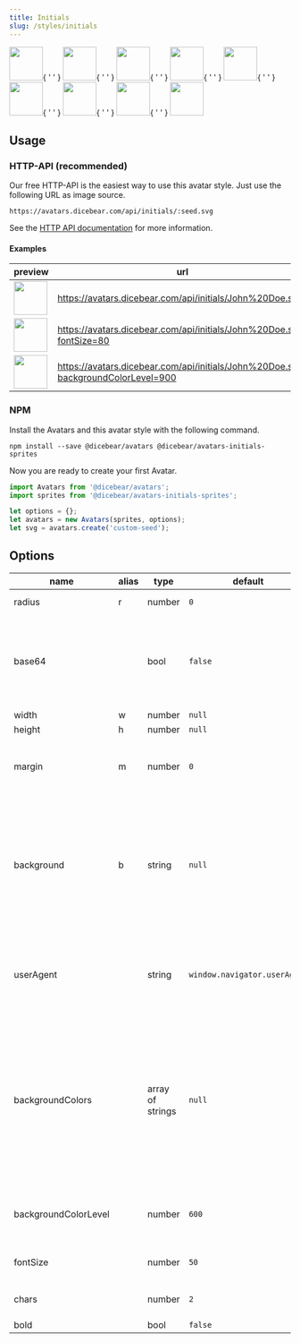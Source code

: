 ```yaml
---
title: Initials
slug: /styles/initials
---
```


<p>
    <img src="https://avatars.dicebear.com/api/initials/John%20Doe.svg" width="60" />{ ' ' }
    <img src="https://avatars.dicebear.com/api/initials/Irene%20West.svg" width="60" />{ ' ' }
    <img src="https://avatars.dicebear.com/api/initials/Joshua%20Nelson.svg" width="60" />{ ' ' }
    <img src="https://avatars.dicebear.com/api/initials/Terrence%20Gomez.svg" width="60" />{ ' ' }
    <img src="https://avatars.dicebear.com/api/initials/Charlie%20Sanders.svg" width="60" />{ ' ' }
    <img src="https://avatars.dicebear.com/api/initials/Eli%20Chambers.svg" width="60" />{ ' ' }
    <img src="https://avatars.dicebear.com/api/initials/Carla%20Chavez.svg" width="60" />{ ' ' }
    <img src="https://avatars.dicebear.com/api/initials/Clarence%20Lawson.svg" width="60" />{ ' ' }
    <img src="https://avatars.dicebear.com/api/initials/Vivan%20Wade.svg" width="60" />
</p>

## Usage

### HTTP-API (recommended)

Our free HTTP-API is the easiest way to use this avatar style. Just use the following URL as image source.

    https://avatars.dicebear.com/api/initials/:seed.svg

See the [HTTP API documentation](/docs/http-api) for more information.

#### Examples

| preview                                                                                                    | url                                                                               |
| ---------------------------------------------------------------------------------------------------------- | --------------------------------------------------------------------------------- |
| <img src="https://avatars.dicebear.com/api/initials/John%20Doe.svg" width="60" />                          | https://avatars.dicebear.com/api/initials/John%20Doe.svg                          |
| <img src="https://avatars.dicebear.com/api/initials/John%20Doe.svg?fontSize=80" width="60" />              | https://avatars.dicebear.com/api/initials/John%20Doe.svg?fontSize=80              |
| <img src="https://avatars.dicebear.com/api/initials/John%20Doe.svg?backgroundColorLevel=900" width="60" /> | https://avatars.dicebear.com/api/initials/John%20Doe.svg?backgroundColorLevel=900 |

### NPM

Install the Avatars and this avatar style with the following command.

    npm install --save @dicebear/avatars @dicebear/avatars-initials-sprites

Now you are ready to create your first Avatar.

```js
import Avatars from '@dicebear/avatars';
import sprites from '@dicebear/avatars-initials-sprites';

let options = {};
let avatars = new Avatars(sprites, options);
let svg = avatars.create('custom-seed');
```

## Options

| name                 | alias | type             | default                      | description                                                                                                                                                                                                  |
| -------------------- | ----- | ---------------- | ---------------------------- | ------------------------------------------------------------------------------------------------------------------------------------------------------------------------------------------------------------ |
| radius               | r     | number           | `0`                          | Avatar border radius                                                                                                                                                                                         |
| base64               |       | bool             | `false`                      | Return avatar as base64 data uri instead of XML <br /> **Not supported by the HTTP API**                                                                                                                     |
| width                | w     | number           | `null`                       | Fixed width                                                                                                                                                                                                  |
| height               | h     | number           | `null`                       | Fixed height                                                                                                                                                                                                 |
| margin               | m     | number           | `0`                          | Avatar margin in percent<br /> **HTTP-API limitation** Max value `25`                                                                                                                                        |
| background           | b     | string           | `null`                       | Any valid color identifier<br /> **HTTP-API limitation** Only hex _(3-digit, 6-digit and 8-digit)_ values are allowed. Use url encoded hash: `%23`.                                                          |
| userAgent            |       | string           | `window.navigator.userAgent` | User-Agent for legacy browser fallback<br /> **Automatically detected by the HTTP API**                                                                                                                      |
| backgroundColors     |       | array of strings | `null`                       | Possible values: `amber`, `blue`, `blueGrey`, `brown`, `cyan`, `deepOrange`, `deepPurple`, `green`, `grey`, `indigo`, `lightBlue`, `lightGreen`, `lime`, `orange`, `pink`, `purple`, `red`, `teal`, `yellow` |
| backgroundColorLevel |       | number           | `600`                        | Possible values: `50`, `100`, `200`, `300`, `400`, `500`, `600`, `700`, `800`, `900`                                                                                                                         |
| fontSize             |       | number           | `50`                         | Number between 1 and 100                                                                                                                                                                                     |
| chars                |       | number           | `2`                          | Number between 0 and 2                                                                                                                                                                                       |
| bold                 |       | bool             | `false`                      |
